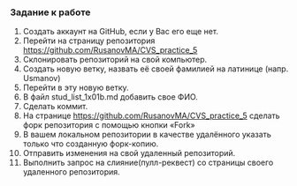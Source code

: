 ### Задание к работе

1. Создать аккаунт на GitHub, если у Вас его еще нет. 
2. Перейти на страницу репозитория https://github.com/RusanovMA/CVS_practice_5
3. Склонировать репозиторий на свой компьютер.
4. Создать новую ветку, назвать её своей фамилией на латинице (напр. Usmanov)
5. Перейти в эту новую ветку.
6. В файл stud_list_1x01b.md добавить свое ФИО.
7. Сделать коммит.
8. На странице https://github.com/RusanovMA/CVS_practice_5 сделать форк репозитория с помощью кнопки «Fork»
9. В вашем локальном репозитории в качестве удалённого указать только что созданную форк-копию.
10. Отправить изменения на свой удаленный репозиторий.
11. Выполнить запрос на слияние(пулл-реквест) со страницы своего удаленного репозитория.

